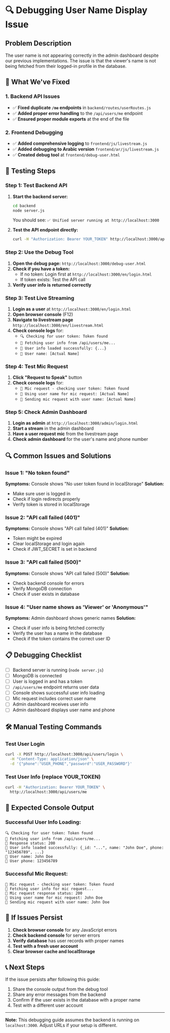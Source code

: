 # 🔍 Debugging User Name Display Issue

## Problem Description
The user name is not appearing correctly in the admin dashboard despite our previous implementations. The issue is that the viewer's name is not being fetched from their logged-in profile in the database.

## 🔧 What We've Fixed

### 1. Backend API Issues
- ✅ **Fixed duplicate `/me` endpoints** in `backend/routes/userRoutes.js`
- ✅ **Added proper error handling** to the `/api/users/me` endpoint
- ✅ **Ensured proper module exports** at the end of the file

### 2. Frontend Debugging
- ✅ **Added comprehensive logging** to `frontend/js/livestream.js`
- ✅ **Added debugging to Arabic version** `frontend/ar/js/livestream.js`
- ✅ **Created debug tool** at `frontend/debug-user.html`

## 🧪 Testing Steps

### Step 1: Test Backend API
1. **Start the backend server:**
   ```bash
   cd backend
   node server.js
   ```
   You should see: `✅ Unified server running at http://localhost:3000`

2. **Test the API endpoint directly:**
   ```bash
   curl -H "Authorization: Bearer YOUR_TOKEN" http://localhost:3000/api/users/me
   ```

### Step 2: Use the Debug Tool
1. **Open the debug page:** `http://localhost:3000/debug-user.html`
2. **Check if you have a token:**
   - If no token: Login first at `http://localhost:3000/en/login.html`
   - If token exists: Test the API call
3. **Verify user info is returned correctly**

### Step 3: Test Live Streaming
1. **Login as a user** at `http://localhost:3000/en/login.html`
2. **Open browser console** (F12)
3. **Navigate to livestream page** `http://localhost:3000/en/livestream.html`
4. **Check console logs** for:
   - `🔍 Checking for user token: Token found`
   - `📡 Fetching user info from /api/users/me...`
   - `👤 User info loaded successfully: {...}`
   - `👤 User name: [Actual Name]`

### Step 4: Test Mic Request
1. **Click "Request to Speak"** button
2. **Check console logs** for:
   - `🎤 Mic request - checking user token: Token found`
   - `🎤 Using user name for mic request: [Actual Name]`
   - `🎤 Sending mic request with user name: [Actual Name]`

### Step 5: Check Admin Dashboard
1. **Login as admin** at `http://localhost:3000/admin/login.html`
2. **Start a stream** in the admin dashboard
3. **Have a user request mic** from the livestream page
4. **Check admin dashboard** for the user's name and phone number

## 🔍 Common Issues and Solutions

### Issue 1: "No token found"
**Symptoms:** Console shows "No user token found in localStorage"
**Solution:** 
- Make sure user is logged in
- Check if login redirects properly
- Verify token is stored in localStorage

### Issue 2: "API call failed (401)"
**Symptoms:** Console shows "API call failed (401)"
**Solution:**
- Token might be expired
- Clear localStorage and login again
- Check if JWT_SECRET is set in backend

### Issue 3: "API call failed (500)"
**Symptoms:** Console shows "API call failed (500)"
**Solution:**
- Check backend console for errors
- Verify MongoDB connection
- Check if user exists in database

### Issue 4: "User name shows as 'Viewer' or 'Anonymous'"
**Symptoms:** Admin dashboard shows generic names
**Solution:**
- Check if user info is being fetched correctly
- Verify the user has a name in the database
- Check if the token contains the correct user ID

## 📋 Debugging Checklist

- [ ] Backend server is running (`node server.js`)
- [ ] MongoDB is connected
- [ ] User is logged in and has a token
- [ ] `/api/users/me` endpoint returns user data
- [ ] Console shows successful user info loading
- [ ] Mic request includes correct user name
- [ ] Admin dashboard receives user info
- [ ] Admin dashboard displays user name and phone

## 🛠️ Manual Testing Commands

### Test User Login
```bash
curl -X POST http://localhost:3000/api/users/login \
  -H "Content-Type: application/json" \
  -d '{"phone":"USER_PHONE","password":"USER_PASSWORD"}'
```

### Test User Info (replace YOUR_TOKEN)
```bash
curl -H "Authorization: Bearer YOUR_TOKEN" \
  http://localhost:3000/api/users/me
```

## 📝 Expected Console Output

### Successful User Info Loading:
```
🔍 Checking for user token: Token found
📡 Fetching user info from /api/users/me...
📡 Response status: 200
👤 User info loaded successfully: {_id: "...", name: "John Doe", phone: "123456789", ...}
👤 User name: John Doe
👤 User phone: 123456789
```

### Successful Mic Request:
```
🎤 Mic request - checking user token: Token found
🎤 Fetching user info for mic request...
🎤 Mic request response status: 200
🎤 Using user name for mic request: John Doe
🎤 Sending mic request with user name: John Doe
```

## 🚨 If Issues Persist

1. **Check browser console** for any JavaScript errors
2. **Check backend console** for server errors
3. **Verify database** has user records with proper names
4. **Test with a fresh user account**
5. **Clear browser cache and localStorage**

## 📞 Next Steps

If the issue persists after following this guide:
1. Share the console output from the debug tool
2. Share any error messages from the backend
3. Confirm if the user exists in the database with a proper name
4. Test with a different user account

---

**Note:** This debugging guide assumes the backend is running on `localhost:3000`. Adjust URLs if your setup is different. 